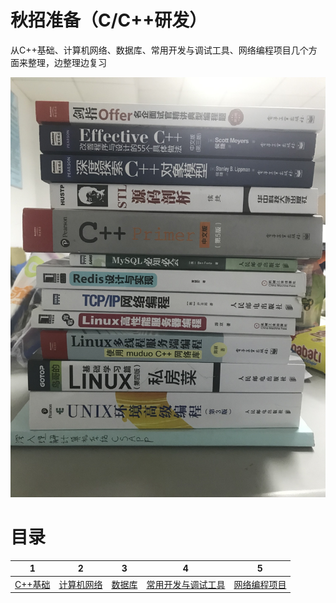 # 秋招准备（C/C++研发）
从C++基础、计算机网络、数据库、常用开发与调试工具、网络编程项目几个方面来整理，边整理边复习

![](https://github.com/ofdm/dadunzi/blob/master/yyt.jpg)

# 目录
| 1 | 2 | 3 | 4 | 5 |
| :-: | :-: | :-: | :-: | :-: |
| [C++基础](https://github.com/ofdm/dadunzi/blob/master/C%2B%2B基础.md) | [计算机网络](https://github.com/ofdm/dadunzi/blob/master/计算机网络.md) | [数据库](https://github.com/ofdm/dadunzi/blob/master/数据库.md) | [常用开发与调试工具](https://github.com/ofdm/dadunzi/blob/master/开发与调试工具.md) | [网络编程项目](https://github.com/ofdm/myHttpServer) |